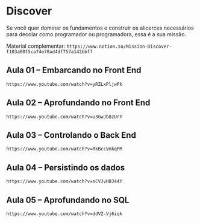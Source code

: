 # Discover

Se você quer dominar os fundamentos e construir os alicerces necessários para decolar como programador ou programadora, essa é a sua missão.

Material complementar: `https://www.notion.so/Mission-Discover-f103a00f5ca74e78ad4df757a142bbf7`

## Aula 01 – Embarcando no Front End

`https://www.youtube.com/watch?v=yRZLxPljwPk`

## Aula 02 – Aprofundando no Front End

`https://www.youtube.com/watch?v=u3GwJb8zUrY`

## Aula 03 – Controlando o Back End

`https://www.youtube.com/watch?v=RkBccVmkqPM`

## Aula 04 – Persistindo os dados

`https://www.youtube.com/watch?v=sCVJvHBJ44Y`

## Aula 05 – Aprofundando no SQL

`https://www.youtube.com/watch?v=ddVZ-Vj6iqk`
